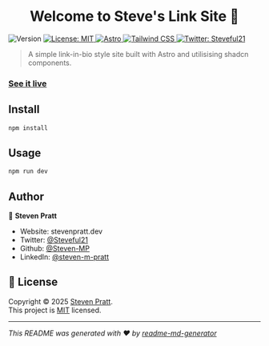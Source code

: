 <h1 align="center">Welcome to Steve's Link Site 👋</h1>
<p>
  <img alt="Version" src="https://img.shields.io/badge/version-1.0.0-blue.svg?cacheSeconds=2592000" />
  <a href="https://mit-license.org" target="_blank">
    <img alt="License: MIT" src="https://img.shields.io/badge/License-MIT-yellow.svg" />
  </a>
  <a href="https://astro.build" target="_blank">
    <img alt="Astro" src="https://img.shields.io/badge/Astro-BC52EE?logo=astro&logoColor=fff" />
  </a>
  <a href="https://tailwindcss.com" target="_blank">
    <img alt="Tailwind CSS" src="https://img.shields.io/badge/Tailwind%20CSS-%2338B2AC.svg?logo=tailwind-css&logoColor=white" />
  </a>
  <a href="https://twitter.com/Steveful21" target="_blank">
    <img alt="Twitter: Steveful21" src="https://img.shields.io/twitter/follow/Steveful21.svg?style=social" />
  </a>
</p>

> A simple link-in-bio style site built with Astro and utilisising shadcn components.

### [See it live](links.steven-pratt.com)

## Install

```sh
npm install
```

## Usage

```sh
npm run dev
```

## Author

👤 **Steven Pratt**

- Website: stevenpratt.dev
- Twitter: [@Steveful21](https://twitter.com/Steveful21)
- Github: [@Steven-MP](https://github.com/Steven-MP)
- LinkedIn: [@steven-m-pratt](https://linkedin.com/in/steven-m-pratt)

## 📝 License

Copyright © 2025 [Steven Pratt](https://github.com/Steven-MP).<br />
This project is [MIT](https://mit-license.org) licensed.

---

_This README was generated with ❤️ by [readme-md-generator](https://github.com/kefranabg/readme-md-generator)_
